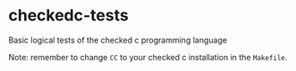 # checkedc-tests
Basic logical tests of the checked c programming language

Note: remember to change `CC` to your checked c installation in the `Makefile`.